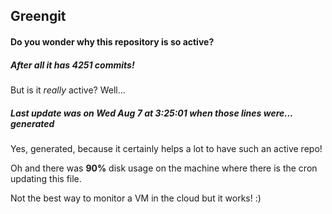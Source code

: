 ## Greengit

#### Do you wonder why this repository is so active?

##### After all it has 4251 commits!

But is it *really* active? Well...

##### Last update was on Wed Aug 7 at 3:25:01 when those lines were... generated

Yes, generated, because it certainly helps a lot to have such an active repo!

Oh and there was **90%** disk usage on the machine
where there is the cron updating this file.

Not the best way to monitor a VM in the cloud but it works! :)
